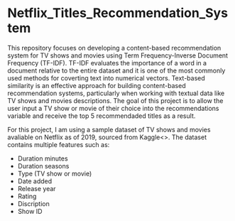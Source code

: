 # Netflix_Titles_Recommendation_System

This repository focuses on developing a content-based recommendation system for TV shows and movies using Term Frequency-Inverse Document Frequency (TF-IDF). TF-IDF evaluates the importance of a word in a document relative to the entire dataset and it is one of the most commonly used methods for coverting text into numerical vectors. Text-based similarity is an effective approach for building content-based recommendation systems, particularly when working with textual data like TV shows and movies descriptions. The goal of this project is to allow the user input a TV show or movie of their choice into the recommendations variable and receive the top 5 recommendaded titles as a result.

For this project, I am using a sample dataset of TV shows and movies avaliable on Netflix as of 2019, sourced from Kaggle<>. The dataset contains multiple features such as:

* Duration minutes
* Duration seasons
* Type (TV show or movie)
* Date added
* Release year
* Rating
* Discription
* Show ID

